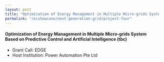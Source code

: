 ```yaml
---
layout: post
title: "Optimization of Energy Management in Multiple Micro-grids System Based on Predictive Control and Artificial Intelligence (tbc)"
permalink: "/eishowcase/next-generation-grid/project-four"
---
```

#### Optimization of Energy Management in Multiple Micro-grids System Based on Predictive Control and Artificial Intelligence (tbc)
* Grant Call: EDGE
* Host Institution: Power Automation Pte Ltd